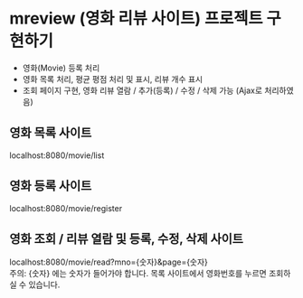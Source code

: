 # mreview (영화 리뷰 사이트) 프로젝트 구현하기

* 영화(Movie) 등록 처리
* 영화 목록 처리, 평균 평점 처리 및 표시, 리뷰 개수 표시
* 조회 페이지 구현, 영화 리뷰 열람 / 추가(등록) / 수정 / 삭제 가능 (Ajax로 처리하였음)

## 영화 목록 사이트  
localhost:8080/movie/list

## 영화 등록 사이트  
localhost:8080/movie/register

## 영화 조회 / 리뷰 열람 및 등록, 수정, 삭제 사이트 
localhost:8080/movie/read?mno={숫자}&page={숫자}  
주의: {숫자} 에는 숫자가 들어가야 합니다. 목록 사이트에서 영화번호를 누르면 조회하실 수 있습니다.


